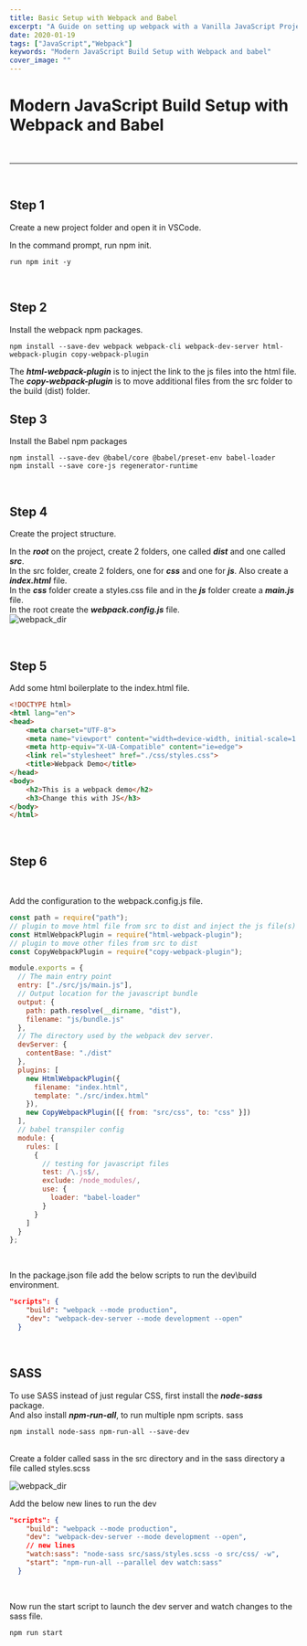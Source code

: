 ```yaml
---
title: Basic Setup with Webpack and Babel
excerpt: "A Guide on setting up webpack with a Vanilla JavaScript Project"
date: 2020-01-19
tags: ["JavaScript","Webpack"]
keywords: "Modern JavaScript Build Setup with Webpack and babel"
cover_image: ""
---
```


# Modern JavaScript Build Setup with Webpack and Babel
<br>
<hr>
<br>

## Step 1
Create a new project folder and open it in VSCode.  

In the command prompt, run npm init.
```batch
run npm init -y
```
<br>

## Step 2

Install the webpack npm packages.
```batch
npm install --save-dev webpack webpack-cli webpack-dev-server html-webpack-plugin copy-webpack-plugin
```
The ***html-webpack-plugin*** is to inject the link to the js files into the html file.  
The ***copy-webpack-plugin*** is to move additional files from the src folder to the build (dist) folder. 
<br>

## Step 3

Install the Babel npm packages
```batch
npm install --save-dev @babel/core @babel/preset-env babel-loader
npm install --save core-js regenerator-runtime
```
<br>

## Step 4
Create the project structure.

In the ***root*** on the project, create 2 folders, one called ***dist*** and one called ***src***.  
In the src folder, create 2 folders, one for ***css*** and one for ***js***. Also create a ***index.html*** file.  
In the ***css*** folder create a styles.css file and in the ***js*** folder create a ***main.js*** file.  
In the root create the ***webpack.config.js*** file.  
![webpack_dir](../../src/assets/images/CodeQuality/webpack_dir.png)

<br>

## Step 5

Add some html boilerplate to the index.html file.
```html
<!DOCTYPE html>
<html lang="en">
<head>
    <meta charset="UTF-8">
    <meta name="viewport" content="width=device-width, initial-scale=1.0">
    <meta http-equiv="X-UA-Compatible" content="ie=edge">
    <link rel="stylesheet" href="./css/styles.css">
    <title>Webpack Demo</title>
</head>
<body>
    <h2>This is a webpack demo</h2>
    <h3>Change this with JS</h3>
</body>
</html>
```
<br>

## Step 6
<br>

Add the configuration to the webpack.config.js file.
```javascript
const path = require("path");
// plugin to move html file from src to dist and inject the js file(s)
const HtmlWebpackPlugin = require("html-webpack-plugin");
// plugin to move other files from src to dist
const CopyWebpackPlugin = require("copy-webpack-plugin");

module.exports = {
  // The main entry point
  entry: ["./src/js/main.js"],
  // Output location for the javascript bundle
  output: {
    path: path.resolve(__dirname, "dist"),
    filename: "js/bundle.js"
  },
  // The directory used by the webpack dev server.
  devServer: {
    contentBase: "./dist"
  },
  plugins: [
    new HtmlWebpackPlugin({
      filename: "index.html",
      template: "./src/index.html"
    }),
    new CopyWebpackPlugin([{ from: "src/css", to: "css" }])
  ],
  // babel transpiler config
  module: {
    rules: [
      {
        // testing for javascript files
        test: /\.js$/,
        exclude: /node_modules/,
        use: {
          loader: "babel-loader"
        }
      }
    ]
  }
};

```
<br>

In the package.json file add the below scripts to run the dev\build environment.
```json
"scripts": {
    "build": "webpack --mode production",
    "dev": "webpack-dev-server --mode development --open"
  }
```
<br>

## SASS

To use SASS instead of just regular CSS, first install the ***node-sass*** package.  
And also install ***npm-run-all***, to run multiple npm scripts.
sass
```batch
npm install node-sass npm-run-all --save-dev
```
<br>
Create a folder called sass in the src directory and in the sass directory a file called styles.scss

![webpack_dir](../../src/assets/images/CodeQuality/webpack_dir.png)

Add the below new lines to run the dev
```json
"scripts": {
    "build": "webpack --mode production",
    "dev": "webpack-dev-server --mode development --open",
    // new lines
    "watch:sass": "node-sass src/sass/styles.scss -o src/css/ -w",
    "start": "npm-run-all --parallel dev watch:sass"
  }
```
<br>

Now run the start script to launch the dev server and watch changes to the sass file.
```javascript
npm run start
```


